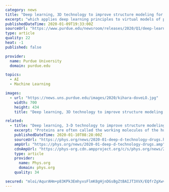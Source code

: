 ```yaml
---
category: news
title: "Deep learning, 3D technology to improve structure modeling for protein interactions, create better drugs"
excerpt: "which applies deep learning principles to virtual models of protein interactions. DOVE scans the protein-protein interface of a model and then uses deep learning model principles to distinguish and capture structural features of correct and incorrect models."
publishedDateTime: 2020-01-09T19:33:00Z
sourceUrl: "https://www.purdue.edu/newsroom/releases/2020/Q1/deep-learning,-3d-technology-to-improve-structure-modeling-for-protein-interactions,-create-better-drugs.html"
type: article
quality: 22
heat: -1
published: false

provider:
  name: Purdue University
  domain: purdue.edu

topics:
  - AI
  - Machine Learning

images:
  - url: "https://news.uns.purdue.edu/images/2020/kihara-doveLO.jpg"
    width: 700
    height: 434
    title: "Deep learning, 3D technology to improve structure modeling for protein interactions, create better drugs"

related:
  - title: "Deep learning, 3-D technology to improve structure modeling, create better drugs"
    excerpt: "Proteins are often called the working molecules of the human body. A typical body has more than 20,000 different types of proteins, each of which are involved in many functions essential to human ..."
    publishedDateTime: 2020-01-10T08:28:00Z
    sourceUrl: "https://phys.org/news/2020-01-deep-d-technology-drugs.html"
    ampUrl: "https://phys.org/news/2020-01-deep-d-technology-drugs.amp"
    cdnAmpUrl: "https://phys-org.cdn.ampproject.org/c/s/phys.org/news/2020-01-deep-d-technology-drugs.amp"
    type: article
    provider:
      name: Phys.org
      domain: phys.org
    quality: 34

secured: "mloi/AqurAHm+p83KPk3EmhyxsFlmK8gHjnDGsBgZtBAIJT3XVX/EQfrZgXwvHmctCGyTAZaO2xSEw03SzaOtdJYAV5ST+OJFqu7nGtpRgt8Cd0nhr/YNSCLR4ImAmdxk4p6nYXN4rUZ8iI0mxWcfgrVwafsb0T+/2nbwzVf8mRkEVQhPGmXGc5ZR1/nZHt/qqlnPqo7XlyaoUqoarxs++XXp+6HCCwnIG6LHrssm/xQoxG799rT8gq9L9VHyPdJCmQl8/qqfgVm0WB1n5uLnO0nK8FLgLDzpQasS13rwRcoxsZFv1urb4bcf3m9VWod6TRl1RsxTARAut4dAY/IrAj3Vu6XRygj3GFGbZYCGlXCGpufY7HUSZT0TLtZ1R3q4nfcQp/KK5piSoCGFCwnbCHmW0FKqt8gMhoqeSurr04rYdfEeypPi36+yg84TZSB96F/IOjk2utkX/RIaObeSw==;6OfiEbMANGwmZJpunOdPUw=="
---
```


